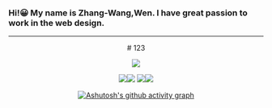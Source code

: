 ### Hi!😀 My name is Zhang-Wang,Wen. I have great passion to work in the web design.
<hr>

<bodt>
  <center>
    # 123
    

![](http://github-profile-summary-cards.vercel.app/api/cards/profile-details?username=lisia229&theme=github)
    
![](http://github-profile-summary-cards.vercel.app/api/cards/repos-per-language?username=NailShort&theme=github)![](http://github-profile-summary-cards.vercel.app/api/cards/most-commit-language?username=lisia229&theme=github)
![](http://github-profile-summary-cards.vercel.app/api/cards/stats?username=NailShort&theme=github)![](http://github-profile-summary-cards.vercel.app/api/cards/productive-time?username=NailShort&theme=github&utcOffset=8)

[![Ashutosh's github activity graph](https://github-readme-activity-graph.cyclic.app/graph?username=NailShort&theme=react-dark)](https://github.com/ashutosh00710/github-readme-activity-graph)

